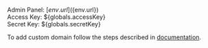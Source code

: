 Admin Panel: [${env.url}](${env.url})  
Access Key: ${globals.accessKey}  
Secret Key: ${globals.secretKey}  

To add custom domain follow the steps described in [documentation](http://docs.jelastic.com/custom-domains).
